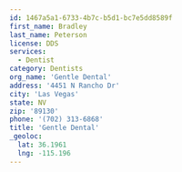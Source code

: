 ```yaml
---
id: 1467a5a1-6733-4b7c-b5d1-bc7e5dd8589f
first_name: Bradley
last_name: Peterson
license: DDS
services:
  - Dentist
category: Dentists
org_name: 'Gentle Dental'
address: '4451 N Rancho Dr'
city: 'Las Vegas'
state: NV
zip: '89130'
phone: '(702) 313-6868'
title: 'Gentle Dental'
_geoloc:
  lat: 36.1961
  lng: -115.196
---
```

